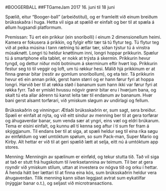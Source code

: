 #BOOGERBALL
##FTGameJam 2017 16. juni til 18 juni

Spælið, eitur “Booger-ball” (arbeiðstitul), og er framleitt við einum breiðum brúksskaðra í huga. Hetta vil siga at spælið er einfalt og ber til at spæla á øllum hugsandi platformum. 

Premissan:
Tú ert ein prikkur (ein snoribolli) í einum 2 dimensionellum heimi. Kamera er fokusera á prikkin, og fylgir eftir tær tá tú flytur teg. Tú flytur teg við at peika músina í tann rætning tú ætlar tær, síðan týstur tú á vinstra músaknøtt. Longri tú heldur knøttinum inni, longri hoppar prikkurin. Spælur tú á smartphone ella tablet, er nokk at trýsta á skermin. Prikkurin hevur tyngd, og dettur niður móti botninum á skerminum eftir hvørt lop. Prikkurin festur seg tó til veggir og loft, um tú røkkur hesi. Málið hjá prikkinum er at finna grønar bitar (restir av gomlum snoribollum), og eta teir. Tá prikkurin hevur eti ein annan prikk, gerst hann størri og er hann førur fyri at hoppa longri. Harvið ber til at røkka støð í bananum sum hann ikki var førur fyri at røkka fyrr. Tað er ymiskt hvussu nógvir grønir bitar eru í hvørjum bana, og skalt tú eta allar áðrenn tú kanst leita tær til endanum av bananum. Hvør bani gerst alsamt torførari, við ymiskum sløgum av undirlagi og fellum.  

Brúksskaðrin og vinningur:
Ætlaði brúksskaðrin er, sum sagt, sera breiður. Spæli er einfalt at nýta, og við eitt sindur av menning ber til at gera torførar og áhugaverdar banar, sum venda sær at yngri, eins væl og eldri brúkarum. Tema er eisini einfalt, og kunnu øll tí kenna seg aftur í tí sum fer fram á skýggjanum. Til endans ber til at siga, at spæli heldur seg til eina ríka søgu av einføldum og væl umtóktum spølum, so sum Pack-man, Super Mario og Kirby. Alt hettar er við til at geri spælið lætt at selja, eitt nú á umtóktum app stores.

Menning:
Menningin av spælinum er einføld, og tekur stutta tíð. Tað vil siga at tað er stutt frá hugskotum til íverksetannina av teimum. Til ber at gera royndir við ymiskum stílum, uttan at investera ov nógva tíð og orku í hettar. Á henda hátt ber lættari til at finna eina kós, sum brúksskaðrin heldur vera áhugaverdan. Tílík menning kann síðan leggjast avtrat sum eykatilfar (nýggjar banar o.t.), og seljast við microtransactions.
